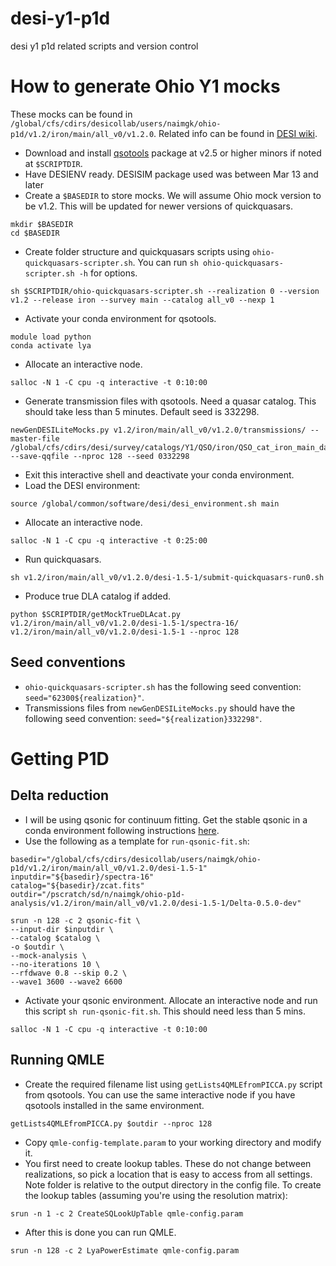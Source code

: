 # desi-y1-p1d
desi y1 p1d related scripts and version control

# How to generate Ohio Y1 mocks
These mocks can be found in `/global/cfs/cdirs/desicollab/users/naimgk/ohio-p1d/v1.2/iron/main/all_v0/v1.2.0`. Related info can be found in [DESI wiki](https://desi.lbl.gov/trac/wiki/LymanAlphaWG/OhioP1DMocks).

- Download and install [qsotools](https://github.com/p-slash/qsotools) package at v2.5 or higher minors if noted at `$SCRIPTDIR`.
- Have DESIENV ready. DESISIM package used was between Mar 13 and later
- Create a `$BASEDIR` to store mocks. We will assume Ohio mock version to be v1.2. This will be updated for newer versions of quickquasars.

```shell
mkdir $BASEDIR
cd $BASEDIR
```

- Create folder structure and quickquasars scripts using `ohio-quickquasars-scripter.sh`. You can run `sh ohio-quickquasars-scripter.sh -h` for options.

```shell
sh $SCRIPTDIR/ohio-quickquasars-scripter.sh --realization 0 --version v1.2 --release iron --survey main --catalog all_v0 --nexp 1
```

- Activate your conda environment for qsotools.

```shell
module load python
conda activate lya
```

- Allocate an interactive node.

```shell
salloc -N 1 -C cpu -q interactive -t 0:10:00
```

- Generate transmission files with qsotools. Need a quasar catalog. This should take less than 5 minutes. Default seed is 332298.

```shell
newGenDESILiteMocks.py v1.2/iron/main/all_v0/v1.2.0/transmissions/ --master-file /global/cfs/cdirs/desi/survey/catalogs/Y1/QSO/iron/QSO_cat_iron_main_dark_healpix_v0.fits --save-qqfile --nproc 128 --seed 0332298
```

- Exit this interactive shell and deactivate your conda environment.
- Load the DESI environment:

```shell
source /global/common/software/desi/desi_environment.sh main
```

- Allocate an interactive node.

```shell
salloc -N 1 -C cpu -q interactive -t 0:25:00
```

- Run quickquasars.

```shell
sh v1.2/iron/main/all_v0/v1.2.0/desi-1.5-1/submit-quickquasars-run0.sh
```

- Produce true DLA catalog if added.

```shell
python $SCRIPTDIR/getMockTrueDLAcat.py v1.2/iron/main/all_v0/v1.2.0/desi-1.5-1/spectra-16/ v1.2/iron/main/all_v0/v1.2.0/desi-1.5-1 --nproc 128
```

## Seed conventions
- `ohio-quickquasars-scripter.sh` has the following seed convention: `seed="62300${realization}"`.
- Transmissions files from `newGenDESILiteMocks.py` should have the following seed convention: `seed="${realization}332298"`.

# Getting P1D
## Delta reduction
+ I will be using qsonic for continuum fitting. Get the stable qsonic in a conda environment following instructions [here](https://qsonic.readthedocs.io/en/stable/installation.html).
+ Use the following as a template for `run-qsonic-fit.sh`:

```shell
basedir="/global/cfs/cdirs/desicollab/users/naimgk/ohio-p1d/v1.2/iron/main/all_v0/v1.2.0/desi-1.5-1"
inputdir="${basedir}/spectra-16"
catalog="${basedir}/zcat.fits"
outdir="/pscratch/sd/n/naimgk/ohio-p1d-analysis/v1.2/iron/main/all_v0/v1.2.0/desi-1.5-1/Delta-0.5.0-dev"

srun -n 128 -c 2 qsonic-fit \
--input-dir $inputdir \
--catalog $catalog \
-o $outdir \
--mock-analysis \
--no-iterations 10 \
--rfdwave 0.8 --skip 0.2 \
--wave1 3600 --wave2 6600
```
+ Activate your qsonic environment. Allocate an interactive node and run this script `sh run-qsonic-fit.sh`. This should need less than 5 mins.

```shell
salloc -N 1 -C cpu -q interactive -t 0:10:00
```

## Running QMLE
+ Create the required filename list using `getLists4QMLEfromPICCA.py` script from qsotools. You can use the same interactive node if you have qsotools installed in the same environment.

```shell
getLists4QMLEfromPICCA.py $outdir --nproc 128
```

+ Copy `qmle-config-template.param` to your working directory and modify it.
+ You first need to create lookup tables. These do not change between realizations, so pick a location that is easy to access from all settings. Note folder is relative to the output directory in the config file. To create the lookup tables (assuming you're using the resolution matrix):

```shell
srun -n 1 -c 2 CreateSQLookUpTable qmle-config.param
```

+ After this is done you can run QMLE.

```shell
srun -n 128 -c 2 LyaPowerEstimate qmle-config.param
```

